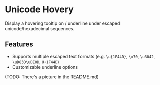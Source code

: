 # Unicode Hovery

Display a hovering tooltip on / underline under escaped unicode/hexadecimal sequences.

## Features

- Supports multiple escaped text formats (e.g. `\u{1F44D}`, `\x70`, `\u3042`, `\uD83D\uDE0D`, `U+1F44D`)
- Customizable underline options

(TODO: There's a picture in the README.md)
